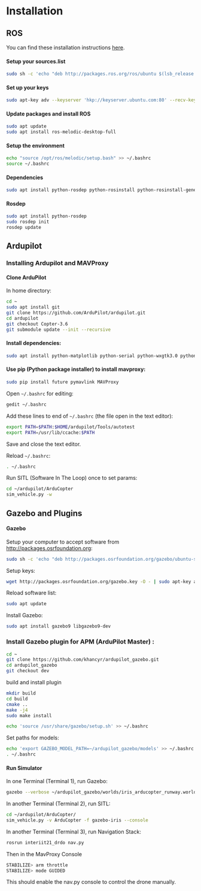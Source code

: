 ﻿# Installation 
## ROS
You can find these installation instructions [here](wiki.ros.org/melodic/Installation/Ubuntu).
#### Setup your sources.list
```sh
sudo sh -c 'echo "deb http://packages.ros.org/ros/ubuntu $(lsb_release -sc) main" > /etc/apt/sources.list.d/ros-latest.list'
```
#### Set up your keys
```sh
sudo apt-key adv --keyserver 'hkp://keyserver.ubuntu.com:80' --recv-key C1CF6E31E6BADE8868B172B4F42ED6FBAB17C654
```
#### Update packages and install ROS
```sh
sudo apt update
sudo apt install ros-melodic-desktop-full
```
#### Setup the environment
```sh
echo "source /opt/ros/melodic/setup.bash" >> ~/.bashrc
source ~/.bashrc	
```
#### Dependencies
```sh
sudo apt install python-rosdep python-rosinstall python-rosinstall-generator python-wstool build-essential
```
#### Rosdep
```sh
sudo apt install python-rosdep
sudo rosdep init
rosdep update
```

## Ardupilot
### Installing Ardupilot and MAVProxy
#### Clone ArduPilot

In home directory:
```sh
cd ~
sudo apt install git
git clone https://github.com/ArduPilot/ardupilot.git
cd ardupilot
git checkout Copter-3.6
git submodule update --init --recursive
```

#### Install dependencies:
```sh
sudo apt install python-matplotlib python-serial python-wxgtk3.0 python-wxtools python-lxml python-scipy python-opencv ccache gawk python-pip python-pexpect
```

#### Use pip (Python package installer) to install mavproxy:
```sh
sudo pip install future pymavlink MAVProxy
```

Open `~/.bashrc` for editing:
```sh
gedit ~/.bashrc
```

Add these lines to end of `~/.bashrc` (the file open in the text editor):
```sh
export PATH=$PATH:$HOME/ardupilot/Tools/autotest
export PATH=/usr/lib/ccache:$PATH
```

Save and close the text editor.

Reload `~/.bashrc`:
```sh
. ~/.bashrc
```

Run SITL (Software In The Loop) once to set params:
```sh
cd ~/ardupilot/ArduCopter
sim_vehicle.py -w
```
## Gazebo and Plugins
#### Gazebo

Setup your computer to accept software from http://packages.osrfoundation.org:
```sh
sudo sh -c 'echo "deb http://packages.osrfoundation.org/gazebo/ubuntu-stable `lsb_release -cs` main" > /etc/apt/sources.list.d/gazebo-stable.list'
```

Setup keys:
```sh
wget http://packages.osrfoundation.org/gazebo.key -O - | sudo apt-key add -
```

Reload software list:
```sh
sudo apt update
```
Install Gazebo:
```sh
sudo apt install gazebo9 libgazebo9-dev
```
### Install Gazebo plugin for APM (ArduPilot Master) :
```sh
cd ~
git clone https://github.com/khancyr/ardupilot_gazebo.git
cd ardupilot_gazebo
git checkout dev
```
build and install plugin
```sh
mkdir build
cd build
cmake ..
make -j4
sudo make install
```
```sh
echo 'source /usr/share/gazebo/setup.sh' >> ~/.bashrc
```
Set paths for models:
```sh
echo 'export GAZEBO_MODEL_PATH=~/ardupilot_gazebo/models' >> ~/.bashrc
. ~/.bashrc
```

#### Run Simulator
In one Terminal (Terminal 1), run Gazebo:
```sh
gazebo --verbose ~/ardupilot_gazebo/worlds/iris_arducopter_runway.world
```

In another Terminal (Terminal 2), run SITL:
```sh
cd ~/ardupilot/ArduCopter/
sim_vehicle.py -v ArduCopter -f gazebo-iris --console
```

In another Terminal (Terminal 3), run Navigation Stack:
```sh
rosrun interiit21_drdo nav.py 
```

Then in the MavProxy Console
```bash
STABILIZE> arm throttle
STABILIZE> mode GUIDED
```

This should enable the nav.py console to control the drone manually.

